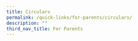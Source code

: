 ```yaml
---
title: Circulars
permalink: /quick-links/for-parents/circulars/
description: ""
third_nav_title: For Parents
---
```

